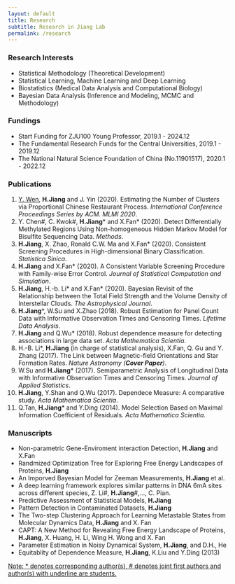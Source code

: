 ```yaml
---
layout: default
title: Research
subtitle: Research in Jiang Lab
permalink: /research
---
```

### Research Interests
- Statistical Methodology (Theoretical Development)
- Statistical Learning, Machine Learning and Deep Learning
- Biostatistics (Medical Data Analysis and Computational Biology)
- Bayesian Data Analysis (Inference and Modeling, MCMC and Methodology)
 
### Fundings
- Start Funding for ZJU100 Young Professor, 2019.1 - 2024.12
- The Fundamental Research Funds for the Central Universities, 2019.1 - 2019.12
- The National Natural Science Foundation of China (No.11901517), 2020.1 - 2022.12

### Publications  
1. <u>Y. Wen</u>, **H.Jiang** and J. Yin (2020). Estimating the Number of Clusters via Proportional Chinese Restaurant Process. *International Conference Proceedings Series by ACM. MLMI 2020*.
1. Y. Chen\#, C. Kwok\#, **H.Jiang**\* and X.Fan\* (2020). Detect Differentially Methylated Regions Using Non-homogeneous Hidden Markov Model for Bisulfite Sequencing Data. *Methods*.
1. **H.Jiang**, X. Zhao, Ronald C.W. Ma and X.Fan\* (2020). Consistent Screening Procedures in High-dimensional Binary Classification. *Statistica Sinica*.
1. **H.Jiang** and X.Fan\* (2020). A Consistent Variable Screening Procedure with Family-wise Error Control. *Journal of Statistical Computation and Simulation*.
1. **H.Jiang**, H.-b. Li\* and X.Fan\* (2020). Bayesian Revisit of the Relationship between the Total Field Strength and the Volume Density of Interstellar Clouds. *The Astrophysical Journal*.
1. **H.Jiang**\*, W.Su and X.Zhao (2018). Robust Estimation for Panel Count Data with Informative Observation Times and Censoring Times. *Lifetime Data Analysis*.
1. **H.Jiang** and Q.Wu\* (2018). Robust dependence measure for detecting associations in large data set. *Acta Mathematica Scientia*.
1. H.-B. Li\*, **H.Jiang** (in charge of statistical analysis), X.Fan, Q. Gu and Y. Zhang (2017). The Link between Magnetic-field Orientations and Star Formation Rates. *Nature Astronomy (**Cover Paper**)*.
1. W.Su and **H.Jiang**\* (2017). Semiparametric Analysis of Longitudinal Data with Informative Observation Times and Censoring Times. *Journal of Applied Statistics*.
1. **H.Jiang**, Y.Shan and Q.Wu (2017). Dependece Measure: A comparative study. *Acta Mathematica Scientia*.
1. Q.Tan, **H.Jiang**\* and Y.Ding (2014). Model Selection Based on Maximal Information Coefficient of Residuals. *Acta Mathematica Scientia*.

### Manuscripts 
- Non-parametric Gene-Enviroment interaction Detection, **H.Jiang** and X.Fan
- Randmized Optimization Tree for Exploring Free Energy Landscapes of Proteins, **H.Jiang**
- An Imporved Bayesian Model for Zeeman Measurements, **H.Jiang** et al.
- A deep learning framework explores similar patterns in DNA 6mA sites across different species, Z. Li\#, **H.Jiang**\#,..., C. Pian.
- Predictive Assessment of Statistical Models, **H.Jiang**
- Pattern Detection in Contaminated Datasets, **H.Jiang**
- The Two-step Clustering Approach for Learning Metastable States from Molecular Dynamics Data, **H.Jiang** and X. Fan
- CAPT: A New Method for Revealing Free Energy Landscape of Proteins, **H.Jiang**, X. Huang, H. Li, Wing H. Wong and X. Fan
- Parameter Estimation in Noisy Dynamical System, **H.Jiang**, and  D.H., He
- Equitablity of Dependence Measure, **H.Jiang**, K.Liu and Y.Ding (2013)

[Note: \* denotes corresponding author(s), \# denotes joint first authors and author(s) with underline are students.](/resources)

